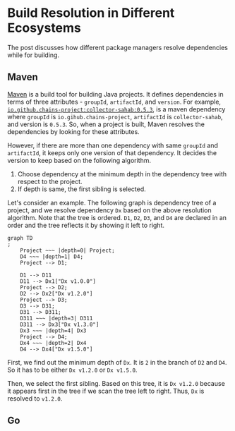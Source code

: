 # Build Resolution in Different Ecosystems

The post discusses how different package managers resolve dependencies while for building.

## Maven

[Maven](https://maven.apache.org/) is a build tool for building Java projects.
It defines dependencies in terms of three attributes - `groupId`,
`artifactId`, and `version`.
For
example, [`io.github.chains-project:collector-sahab:0.5.3`](https://mvnrepository.com/artifact/io.github.chains-project/collector-sahab/0.5.3),
is a maven dependency where `groupId` is `io.gihub.chains-project`,
`artifactId` is `collector-sahab`, and version is `0.5.3`.
So, when a project is built, Maven resolves the dependencies by looking for
these attributes.

However, if there are more than one dependency with same `groupId` and
`artifactId`, it keeps only one version of that dependency.
It decides the version to keep based on the following algorithm.

1. Choose dependency at the minimum depth in the dependency 
   tree with respect to the project.
2. If depth is same, the first sibling is selected.

Let's consider an example.
The following graph is dependency tree of a project, and we resolve
dependency `Dx` based on the above resolution algorithm.
Note that the tree is ordered.
`D1`, `D2`, `D3`, and `D4` are declared in an order and the tree reflects it
by showing it left to right.

```mermaid
graph TD
;
    Project ~~~ |depth=0| Project;
    D4 ~~~ |depth=1| D4;
    Project --> D1;
    
    D1 --> D11
    D11 --> Dx1["Dx v1.0.0"]
    Project --> D2;
    D2 --> Dx2["Dx v1.2.0"]
    Project --> D3;
    D3 --> D31;
    D31 --> D311;
    D311 ~~~ |depth=3| D311
    D311 --> Dx3["Dx v1.3.0"]
    Dx3 ~~~ |depth=4| Dx3
    Project --> D4;
    Dx4 ~~~ |depth=2| Dx4
    D4 --> Dx4["Dx v1.5.0"]
```

First, we find out the minimum depth of `Dx`.
It is `2` in the branch of `D2` and `D4`.
So it has to be either `Dx v1.2.0` or `Dx v1.5.0`.

Then, we select the first sibling.
Based on this tree, it is `Dx v1.2.0` because it appears first in the tree
if we scan the tree left to right.
Thus, `Dx` is resolved to `v1.2.0`.

## Go

